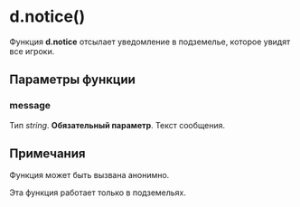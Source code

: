 # d.notice()
Функция **d.notice** отсылает уведомление в подземелье, которое увидят все игроки.

## Параметры функции
### message
Тип *string*. **Обязательный параметр**. Текст сообщения.

## Примечания
Функция может быть вызвана анонимно.

Эта функция работает только в подземельях.
